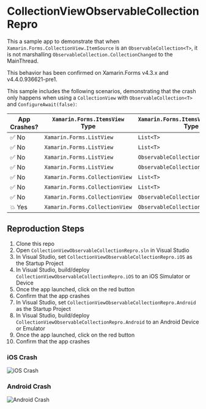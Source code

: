 # CollectionViewObservableCollectionRepro
 This a sample app to demonstrate that when `Xamarin.Forms.CollectionView.ItemSource` is an `ObservableCollection<T>`, it is not marshalling `ObservableCollection.CollectionChanged` to the MainThread.
 
This behavior has been confirmed on Xamarin.Forms v4.3.x and v4.4.0.936621-pre1.

This sample includes the following scenarios, demonstrating that the crash only happens when using a `CollectionView` with  `ObservableCollection<T>` and `ConfigureAwait(false)`:

| App Crashes? | `Xamarin.Forms.ItemsView` Type | `Xamarin.Forms.ItemsView.ItemSource` Type | `ConfigureAwait` | 
| ------- | ------------------------------ | ----------------------------------------- | ---------------- |
| ✅ No | `Xamarin.Forms.ListView` | `List<T>` | `true` | 
| ✅ No | `Xamarin.Forms.ListView` | `List<T>` | `false` | 
| ✅ No | `Xamarin.Forms.ListView` | `ObservableCollection<T>` | `true` | 
| ✅ No | `Xamarin.Forms.ListView` | `ObservableCollection<T>` | `false` | 
| ✅ No | `Xamarin.Forms.CollectionView` | `List<T>` | `true` | 
| ✅ No | `Xamarin.Forms.CollectionView` | `List<T>` | `false` | 
| ✅ No | `Xamarin.Forms.CollectionView` | `ObservableCollection<T>` | `true` | 
| 💥 Yes | `Xamarin.Forms.CollectionView` | `ObservableCollection<T>` | `false` | 

## Reproduction Steps

1. Clone this repo
2. Open `CollectionViewObservableCollectionRepro.sln` in Visual Studio
3. In Visual Studio, set `CollectionViewObservableCollectionRepro.iOS` as the Startup Project
4. In Visual Studio, build/deploy `CollectionViewObservableCollectionRepro.iOS` to an iOS Simulator or Device
5. Once the app launched, click on the red button
6. Confirm that the app crashes
7. In Visual Studio, set `CollectionViewObservableCollectionRepro.Android` as the Startup Project
8. In Visual Studio, build/deploy `CollectionViewObservableCollectionRepro.Android` to an Android Device or Emulator
9. Once the app launched, click on the red button
10. Confirm that the app crashes

### iOS Crash
![iOS Crash](https://user-images.githubusercontent.com/13558917/68251198-75bec980-ffd7-11e9-8622-6a045421a732.gif)

### Android Crash
![Android Crash](https://user-images.githubusercontent.com/13558917/68251544-3ba1f780-ffd8-11e9-85c2-386ef56467c3.gif)
 
